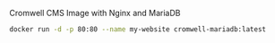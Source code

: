 Cromwell CMS Image with Nginx and MariaDB

```sh
docker run -d -p 80:80 --name my-website cromwell-mariadb:latest
```
